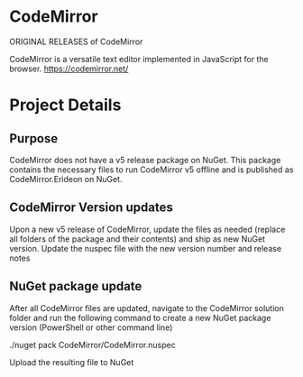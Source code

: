 # CodeMirror
ORIGINAL RELEASES of CodeMirror

CodeMirror is a versatile text editor implemented in JavaScript for the browser.
https://codemirror.net/

# Project Details
## Purpose
CodeMirror does not have a v5 release package on NuGet. This package contains the necessary files to run CodeMirror v5 offline and is published as CodeMirror.Erideon on NuGet.

## CodeMirror Version updates
Upon a new v5 release of CodeMirror, update the files as needed (replace all folders of the package and their contents) and ship as new NuGet version.
Update the nuspec file with the new version number and release notes

## NuGet package update
After all CodeMirror files are updated, navigate to the CodeMirror solution folder and run the following command to create a new NuGet package version (PowerShell or other command line)

./nuget pack CodeMirror/CodeMirror.nuspec

Upload the resulting file to NuGet

